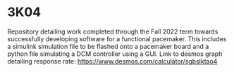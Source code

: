 # 3K04
Repository detailing work completed through the Fall 2022 term towards successfully developing software for a functional pacemaker. This includes a simulink simulation file to be flashed onto a pacemaker board and a python file simulating a DCM controller using a GUI.
Link to desmos graph detailing response rate: https://www.desmos.com/calculator/sgbslktao4
